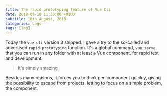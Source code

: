 ```yaml
---
title: The rapid prototyping feature of Vue Cli
date: 2018-08-10 11:30:00 +0100
subtitle: 10th August, 2018
categories: Logs
tags: [log]
---
```


Today the `vue-cli` version 3 shipped. I gave a try to the so-called and advertised `rapid-prototyping` function. It's a global command,  `vue serve`, that you can run in any folder with at least a Vue component, for rapid test and development.

> It's simply amazing

Besides many reasons, it forces you to think per-component quickly, giving the possibility to escape from projects, letting to focus on a simple problem, the component.
